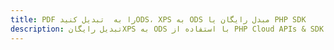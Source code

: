 ---title: PDF را به  تبدیل کنیدODS، XPS به ODS مبدل رایگان یا PHP SDKdescription: تبدیل رایگانXPS به ODS با استفاده از PHP Cloud APIs & SDK همچنین اسناد PDF را در Cloud ایجاد، ویرایش و رندر کنید.---
